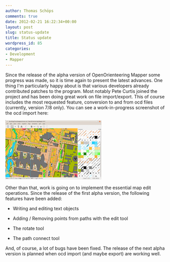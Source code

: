 ```yaml
---
author: Thomas Schöps
comments: true
date: 2012-02-21 16:22:34+00:00
layout: post
slug: status-update
title: Status update
wordpress_id: 85
categories:
- Development
- Mapper
---
```


Since the release of the alpha version of OpenOrienteering Mapper some progress was made, so it is time again to present the latest advances. One thing I'm particularly happy about is that various developers already contributed patches to the program. Most notably Pete Curtis joined the project and has been doing great work on file import/export. This of course includes the most requested feature, conversion to and from ocd files (currently, version 7/8 only). You can see a work-in-progress screenshot of the ocd import here:

[![](/assets/2012/ocad_import_progress-300x185.png)](/assets/2012/ocad_import_progress.png)

Other than that, work is going on to implement the essential map edit operations. Since the release of the first alpha version, the following features have been added:



	
  * Writing and editing text objects

	
  * Adding / Removing points from paths with the edit tool

	
  * The rotate tool

	
  * The path connect tool


And, of course, a lot of bugs have been fixed.
The release of the next alpha version is planned when ocd import (and maybe export) are working well.
